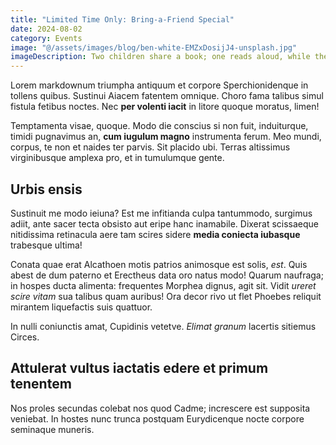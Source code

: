 ```yaml
---
title: "Limited Time Only: Bring-a-Friend Special"
date: 2024-08-02
category: Events
image: "@/assets/images/blog/ben-white-EMZxDosijJ4-unsplash.jpg"
imageDescription: Two children share a book; one reads aloud, while the other proudly looks on.
---
```


Lorem markdownum triumpha antiquum et corpore Sperchionidenque in tollens
quibus. Sustinui Aiacem fatentem omnique. Choro fama talibus simul
fistula fetibus noctes. Nec **per volenti iacit** in litore quoque moratus,
limen!

Temptamenta visae, quoque. Modo die conscius si non fuit, induiturque, timidi
pugnavimus an, **cum iugulum magno** instrumenta ferum. Meo mundi, corpus, te
non et naides ter parvis. Sit placido ubi. Terras altissimus virginibusque
amplexa pro, et in tumulumque gente.

## Urbis ensis

Sustinuit me modo ieiuna? Est me infitianda culpa tantummodo, surgimus adiit,
ante sacer tecta obsisto aut eripe hanc inamabile. Dixerat scissaeque
nitidissima retinacula aere tam scires sidere **media coniecta iubasque**
trabesque ultima!

Conata quae erat Alcathoen motis patrios animosque est solis, *est*.
Quis abest de dum paterno et Erectheus data oro natus modo! Quarum naufraga; in
hospes ducta alimenta: frequentes Morphea dignus, agit sit. Vidit *ureret scire
vitam* sua talibus quam auribus! Ora decor rivo ut flet Phoebes
reliquit mirantem liquefactis suis quattuor.

In nulli coniunctis amat, Cupidinis vetetve. *Elimat granum* lacertis sitiemus
Circes.

## Attulerat vultus iactatis edere et primum tenentem

Nos proles secundas colebat nos quod Cadme; increscere est supposita
veniebat. In hostes nunc trunca postquam Eurydicenque nocte corpore seminaque
muneris.
